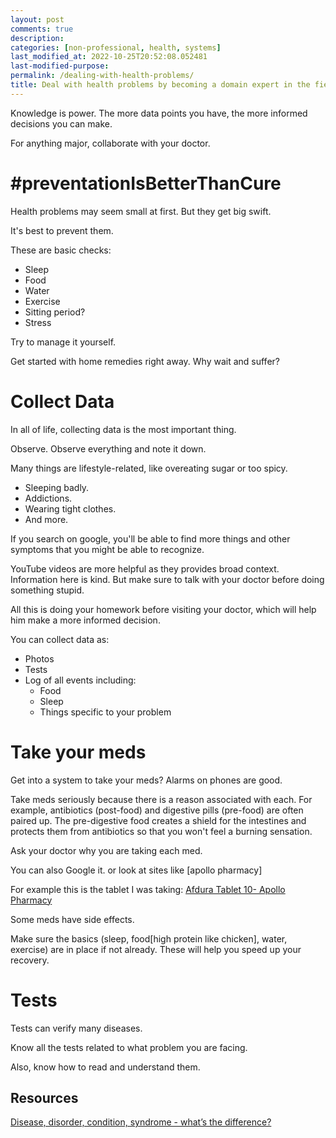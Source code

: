 ```yaml
---
layout: post
comments: true
description: 
categories: [non-professional, health, systems]
last_modified_at: 2022-10-25T20:52:08.052481
last-modified-purpose:
permalink: /dealing-with-health-problems/
title: Deal with health problems by becoming a domain expert in the field so that you can collaborate better with doctors
---
```


Knowledge is power. The more data points you have, the more informed decisions you can make.

For anything major, collaborate with your doctor.

# #preventationIsBetterThanCure

Health problems may seem small at first. But they get big swift.

It's best to prevent them.

These are basic checks:

- Sleep
- Food
- Water
- Exercise
- Sitting period?
- Stress

Try to manage it yourself.

Get started with home remedies right away. Why wait and suffer?

# Collect Data

In all of life, collecting data is the most important thing.

Observe. Observe everything and note it down.

Many things are lifestyle-related, like overeating sugar or too spicy.

- Sleeping badly.
- Addictions.
- Wearing tight clothes.
- And more.

If you search on google, you'll be able to find more things and other symptoms that you might be able to recognize.

YouTube videos are more helpful as they provides broad context. Information here is kind. But make sure to talk with your doctor before doing something stupid.

All this is doing your homework before visiting your doctor, which will help him make a more informed decision.

You can collect data as:

- Photos
- Tests
- Log of all events including:
  - Food
  - Sleep
  - Things specific to your problem

# Take your meds

Get into a system to take your meds? Alarms on phones are good.

Take meds seriously because there is a reason associated with each. For example, antibiotics (post-food) and digestive pills (pre-food) are often paired up. The pre-digestive food creates a shield for the intestines and protects them from antibiotics so that you won't feel a burning sensation.

Ask your doctor why you are taking each med.

You can also Google it. or look at sites like [apollo pharmacy]

For example this is the tablet I was taking: [Afdura Tablet 10- Apollo Pharmacy](https://www.apollopharmacy.in/medicine/afdura-tablet)

Some meds have side effects.

Make sure the basics (sleep, food[high protein like chicken], water, exercise) are in place if not already. These will help you speed up your recovery.

# Tests

Tests can verify many diseases.

Know all the tests related to what problem you are facing.

Also, know how to read and understand them.

## Resources

[Disease, disorder, condition, syndrome - what’s the difference?](https://www.healthwriterhub.com/disease-disorder-condition-syndrome-whats-the-difference/#:~:text=A%20disease%20is%20a%20pathophysiological,a%20specific%20health%2Drelated%20cause.)